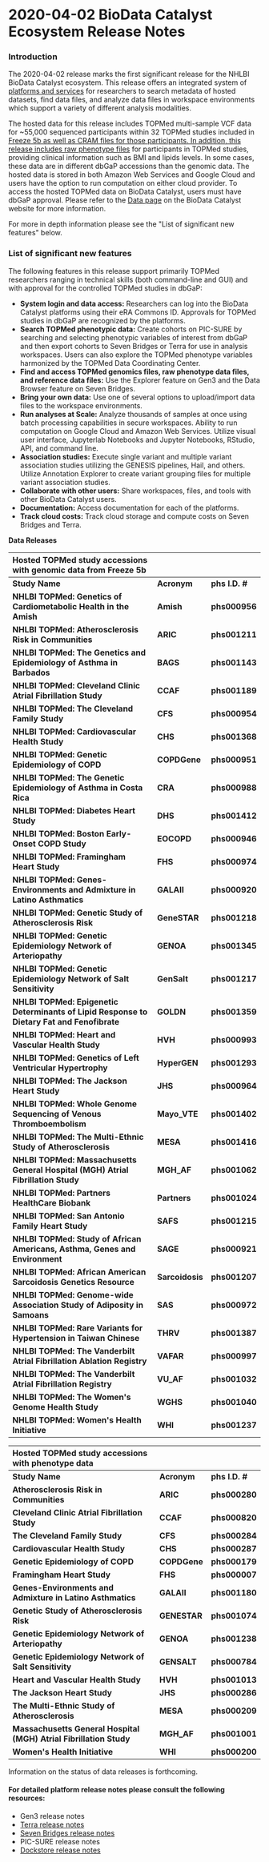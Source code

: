 # 2020-04-02 BioData Catalyst Ecosystem Release Notes

### **Introduction**

The 2020-04-02 release marks the first significant release for the NHLBI BioData Catalyst ecosystem. This release offers an integrated system of [platforms and services](https://biodatacatalyst.nhlbi.nih.gov/resources/services) for researchers to search metadata of hosted datasets, find data files, and analyze data files in workspace environments which support a variety of different analysis modalities. 

The hosted data for this release includes TOPMed multi-sample VCF data for ~55,000 sequenced participants within 32 TOPMed studies included in [Freeze 5b as well as CRAM files for those participants. In addition, this release includes raw phenotype files](https://www.nhlbiwgs.org/topmed-whole-genome-sequencing-project-freeze-5b-phases-1-and-2#Summary5b) for participants in TOPMed studies, providing clinical information such as BMI and lipids levels. In some cases, these data are in different dbGaP accessions than the genomic data. The hosted data is stored in both Amazon Web Services and Google Cloud and users have the option to run computation on either cloud provider. To access the hosted TOPMed data on BioData Catalyst, users must have dbGaP approval. Please refer to the [Data page](https://biodatacatalyst.nhlbi.nih.gov/resources/data) on the BioData Catalyst website for more information.

For more in depth information please see the "List of significant new features" below.

### **List of significant new features**

The following features in this release support primarily TOPMed researchers ranging in technical skills \(both command-line and GUI\) and with approval for the controlled TOPMed studies in dbGaP:

* **System login and data access:** Researchers can log into the BioData Catalyst platforms using their eRA Commons ID. Approvals for TOPMed studies in dbGaP are recognized by the platforms. 
* **Search TOPMed phenotypic data:** Create cohorts on PIC-SURE by searching and selecting phenotypic variables of interest from dbGaP and then export cohorts to Seven Bridges or Terra for use in analysis workspaces. Users can also explore the TOPMed phenotype variables harmonized by the TOPMed Data Coordinating Center.  
* **Find and access TOPMed genomics files, raw phenotype data files, and reference data files:** Use the Explorer feature on Gen3 and the Data Browser feature on Seven Bridges.  
* **Bring your own data:** Use one of several options to upload/import data files to the workspace environments.
* **Run analyses at Scale:** Analyze thousands of samples at once using batch processing capabilities in secure workspaces. Ability to run computation on Google Cloud and Amazon Web Services. Utilize visual user interface, Jupyterlab Notebooks and Jupyter Notebooks, RStudio, API, and command line.
* **Association studies:** Execute single variant and multiple variant association studies utilizing the GENESIS pipelines, Hail, and others. Utilize Annotation Explorer to create variant grouping files for multiple variant association studies. 
* **Collaborate with other users:** Share workspaces, files, and tools with other BioData Catalyst users. 
* **Documentation:** Access documentation for each of the platforms.
* **Track cloud costs:** Track cloud storage and compute costs on Seven Bridges and Terra.

**Data Releases**  


| **Hosted TOPMed study accessions with genomic data from Freeze 5b** |  |  |
| :--- | :--- | :--- |
| **Study Name** | **Acronym** | **phs I.D. \#** |
| **NHLBI TOPMed: Genetics of Cardiometabolic Health in the Amish** | **Amish** | **phs000956** |
| **NHLBI TOPMed: Atherosclerosis Risk in Communities** | **ARIC** | **phs001211** |
| **NHLBI TOPMed: The Genetics and Epidemiology of Asthma in Barbados** | **BAGS** | **phs001143** |
| **NHLBI TOPMed: Cleveland Clinic Atrial Fibrillation Study** | **CCAF** | **phs001189** |
| **NHLBI TOPMed: The Cleveland Family Study** | **CFS** | **phs000954** |
| **NHLBI TOPMed: Cardiovascular Health Study** | **CHS** | **phs001368** |
| **NHLBI TOPMed: Genetic Epidemiology of COPD** | **COPDGene** | **phs000951** |
| **NHLBI TOPMed: The Genetic Epidemiology of Asthma in Costa Rica** | **CRA** | **phs000988** |
| **NHLBI TOPMed: Diabetes Heart Study** | **DHS** | **phs001412** |
| **NHLBI TOPMed: Boston Early-Onset COPD Study** | **EOCOPD** | **phs000946** |
| **NHLBI TOPMed: Framingham Heart Study** | **FHS** | **phs000974** |
| **NHLBI TOPMed: Genes-Environments and Admixture in Latino Asthmatics** | **GALAII** | **phs000920** |
| **NHLBI TOPMed: Genetic Study of Atherosclerosis Risk** | **GeneSTAR** | **phs001218** |
| **NHLBI TOPMed: Genetic Epidemiology Network of Arteriopathy** | **GENOA** | **phs001345** |
| **NHLBI TOPMed: Genetic Epidemiology Network of Salt Sensitivity** | **GenSalt** | **phs001217** |
| **NHLBI TOPMed: Epigenetic Determinants of Lipid Response to Dietary Fat and Fenofibrate** | **GOLDN** | **phs001359** |
| **NHLBI TOPMed: Heart and Vascular Health Study** | **HVH** | **phs000993** |
| **NHLBI TOPMed: Genetics of Left Ventricular Hypertrophy** | **HyperGEN** | **phs001293** |
| **NHLBI TOPMed: The Jackson Heart Study** | **JHS** | **phs000964** |
| **NHLBI TOPMed: Whole Genome Sequencing of Venous Thromboembolism** | **Mayo\_VTE** | **phs001402** |
| **NHLBI TOPMed: The Multi-Ethnic Study of Atherosclerosis** | **MESA** | **phs001416** |
| **NHLBI TOPMed: Massachusetts General Hospital \(MGH\) Atrial Fibrillation Study** | **MGH\_AF** | **phs001062** |
| **NHLBI TOPMed: Partners HealthCare Biobank** | **Partners** | **phs001024** |
| **NHLBI TOPMed: San Antonio Family Heart Study** | **SAFS** | **phs001215** |
| **NHLBI TOPMed: Study of African Americans, Asthma, Genes and Environment** | **SAGE** | **phs000921** |
| **NHLBI TOPMed: African American Sarcoidosis Genetics Resource** | **Sarcoidosis** | **phs001207** |
| **NHLBI TOPMed: Genome-wide Association Study of Adiposity in Samoans** | **SAS** | **phs000972** |
| **NHLBI TOPMed: Rare Variants for Hypertension in Taiwan Chinese** | **THRV** | **phs001387** |
| **NHLBI TOPMed: The Vanderbilt Atrial Fibrillation Ablation Registry** | **VAFAR** | **phs000997** |
| **NHLBI TOPMed: The Vanderbilt Atrial Fibrillation Registry** | **VU\_AF** | **phs001032** |
| **NHLBI TOPMed: The Women's Genome Health Study** | **WGHS** | **phs001040** |
| **NHLBI TOPMed: Women's Health Initiative** | **WHI** | **phs001237** |

| **Hosted TOPMed study accessions with phenotype data**   |  |  |
| :--- | :--- | :--- |
| **Study Name** | **Acronym** | **phs I.D. \#** |
| **Atherosclerosis Risk in Communities** | **ARIC** | **phs000280** |
| **Cleveland Clinic Atrial Fibrillation Study** | **CCAF** | **phs000820** |
| **The Cleveland Family Study** | **CFS** | **phs000284** |
| **Cardiovascular Health Study** | **CHS** | **phs000287** |
| **Genetic Epidemiology of COPD** | **COPDGene** | **phs000179** |
| **Framingham Heart Study** | **FHS** | **phs000007** |
| **Genes-Environments and Admixture in Latino Asthmatics** | **GALAII** | **phs001180** |
| **Genetic Study of Atherosclerosis Risk** | **GENESTAR** | **phs001074** |
| **Genetic Epidemiology Network of Arteriopathy** | **GENOA** | **phs001238** |
| **Genetic Epidemiology Network of Salt Sensitivity** | **GENSALT** | **phs000784** |
| **Heart and Vascular Health Study** | **HVH** | **phs001013** |
| **The Jackson Heart Study** | **JHS** | **phs000286** |
| **The Multi-Ethnic Study of Atherosclerosis** | **MESA** | **phs000209** |
| **Massachusetts General Hospital \(MGH\) Atrial Fibrillation Study** | **MGH\_AF** | **phs001001** |
| **Women's Health Initiative** | **WHI** | **phs000200** |

Information on the status of data releases is forthcoming.

#### **For detailed platform release notes please consult the following resources:**

* Gen3 release notes 
* [Terra release notes](https://support.terra.bio/hc/en-us/categories/360000693572)
* [Seven Bridges release notes](https://sb-biodatacatalyst.readme.io/blog)
* PIC-SURE release notes
* [Dockstore release notes](https://docs.dockstore.org/en/develop/changelog.html)



